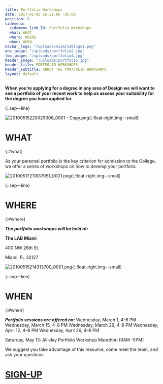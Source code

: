 ```yaml
---
title: Portfolio Workshops
date: 2017-01-05 16:21:00 -05:00
position: 0
sidemenu:
  sidemenu_link_ID: Portfolio Workshops
  what: WHAT
  where: WHERE
  when: WHEN
navbar_logo: "/uploads/miami%20logo1.png"
one_image: "/uploads/portfolio2.jpg"
two_image: "/uploads/portfolio4.jpg"
header_image: "/uploads/portfolio.jpg"
header_title: PORTFOLIO WORKSHOPS
header_subtitle: ABOUT THE PORTFOLIO WORKSHOPS
layout: default
---
```


**When you’re applying for a degree in any area of Design we will want to see a portfolio of your recent work to help us assess your suitability for the degree you have applied for.**


{:.sep--line}

![20100515220029006_0001 - Copy.png](/uploads/20100515220029006_0001%20-%20Copy.png){:.float-right.img--small}

# WHAT
{:#what}

As your personal portfolio is the key criterion for admission to the College, we offer a series of workshops on how to develop your portfolio. 

![20100517211837051_0001.png](/uploads/20100517211837051_0001.png){:.float-right.img--small}

{:.sep--line}

# WHERE
{:#where}

***The portfolio workshops will be held at:***

**The LAB Miami**

400 NW 26th St.

Miami, FL 33127

![20100515214313700_0001.png](/uploads/20100515214313700_0001.png){:.float-right.img--small}

{:.sep--line}


# WHEN
{:#when}

***Portfolio sessions are offered on:***
Wednesday, March 1, 4–8 PM
Wednesday, March 15, 4–8 PM
Wednesday, March 29, 4–8 PM
Wednesday, April 12, 4–8 PM
Wednesday, April 26, 4–8 PM

Saturday, May 13: All-day Portfolio Workshop Marathon (9AM -5PM)

We suggest you take advantage of this resource, come meet the team, and ask your questions.

# [SIGN-UP](http://twitter.us13.list-manage1.com/subscribe?u=22ea9a71440103660b3899d3f&id=d788a70a98)